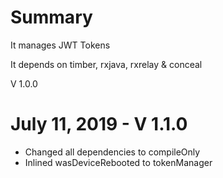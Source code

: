 Summary
=======
It manages JWT Tokens

It depends on timber, rxjava, rxrelay & conceal 

V 1.0.0

July 11, 2019 - V 1.1.0
=======
- Changed all dependencies to compileOnly
- Inlined wasDeviceRebooted to tokenManager